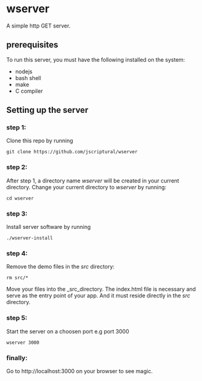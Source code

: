 # wserver
A simple http  GET server.

## prerequisites
To run this server, you must have the following installed on the system:
* nodejs
* bash shell
* make
* C compiler

## Setting up the server
### step 1:
Clone this repo by running
```
git clone https://github.com/jscriptural/wserver
```
### step 2:
After step 1, a directory name _wserver_ will be created in your current directory.
Change your current directory to _wserver_ by
running:
```
cd wserver
```
### step 3:
Install server software by  running
```
./wserver-install
```
### step 4:
Remove the demo files in the _src_ directory:
```
rm src/*
```
Move  your files into the _src_directory.
The index.html file is necessary and serve as the entry point of your app. 
And it must reside directly in the _src_ directory.

### step 5:
Start the server on a choosen port e.g port 3000
```
wserver 3000
```
### finally:
Go to http://localhost:3000 on your browser to see magic.
